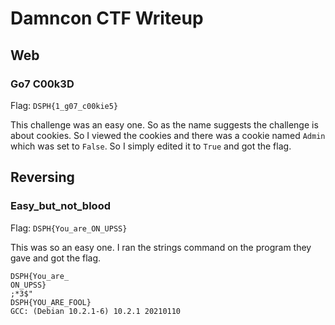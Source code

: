 # Damncon CTF Writeup

## Web
### Go7 C00k3D

Flag: `DSPH{1_g07_c00kie5}`

This challenge was an easy one. So as the name suggests the challenge is about cookies. So I viewed the cookies and there was a cookie named `Admin` which was set to `False`. So I simply edited it to `True` and got the flag.


## Reversing
### Easy_but_not_blood

Flag: `DSPH{You_are_ON_UPSS}`

This was so an easy one. I ran the strings command on the program they gave and got the flag.

```{hl_lines="1 2" title="strings rev"}
DSPH{You_are_
ON_UPSS}
;*3$"
DSPH{YOU_ARE_FOOL}
GCC: (Debian 10.2.1-6) 10.2.1 20210110
```
